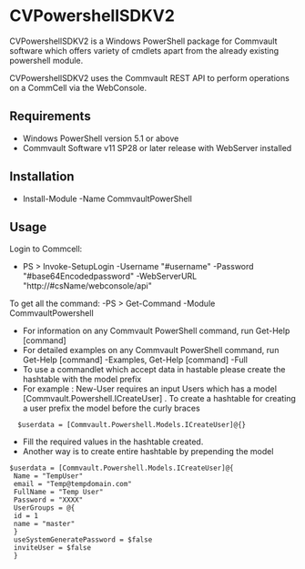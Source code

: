 CVPowershellSDKV2
===============
CVPowershellSDKV2 is a Windows PowerShell package for Commvault software which offers variety of cmdlets apart from the already existing powershell module.

CVPowershellSDKV2 uses the Commvault REST API to perform operations on a CommCell via the WebConsole.

Requirements
------------
- Windows PowerShell version 5.1 or above
- Commvault Software v11 SP28 or later release with WebServer installed

Installation
------------
- Install-Module -Name CommvaultPowerShell

Usage
-----
Login to Commcell:
- PS > Invoke-SetupLogin -Username "#username" -Password "#base64Encodedpassword" -WebServerURL "http://#csName/webconsole/api"

To get all the command:
-PS > Get-Command -Module CommvaultPowershell

- For information on any Commvault PowerShell command, run Get-Help [command] 
- For detailed examples on any Commvault PowerShell command, run Get-Help [command] -Examples, Get-Help [command] -Full
- To use a commandlet which accept data in hastable please create the hashtable with the model prefix
- For example : New-User requires an input Users which has a model [Commvault.Powershell.ICreateUser] . To create a hashtable for creating a user prefix the model before the curly braces
```
  $userdata = [Commvault.Powershell.Models.ICreateUser]@{}
```
- Fill the required values in the hashtable created.
- Another way is to create entire hashtable by prepending the model 
``` 
$userdata = [Commvault.Powershell.Models.ICreateUser]@{
 Name = "TempUser"
 email = "Temp@tempdomain.com"
 FullName = "Temp User"
 Password = "XXXX"
 UserGroups = @{
 id = 1
 name = "master"
 }
 useSystemGeneratePassword = $false
 inviteUser = $false
 }
```
